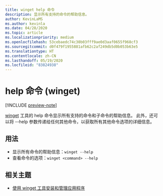 ```yaml
---
title: winget help 命令
description: 显示所有支持的命令的帮助信息。
author: KevinLaMS
ms.author: kevinla
ms.date: 04/28/2020
ms.topic: article
ms.localizationpriority: medium
ms.openlocfilehash: 53cebaedc74c30b03fff9ae0d3aaf0655f968cf3
ms.sourcegitcommit: d0f479f1955881afb62c2af249db5d0b053b63e5
ms.translationtype: HT
ms.contentlocale: zh-CN
ms.lasthandoff: 05/19/2020
ms.locfileid: "83824938"
---
```

# <a name="help-command-winget"></a>help 命令 (winget)

[!INCLUDE [preview-note](../../includes/package-manager-preview.md)]

[winget](index.md) 工具的 help 命令显示所有支持的命令和子命令的帮助信息。 此外，还可以将 --help 参数传递给任何其他命令，以获取所有其他命令选项的详细信息。

## <a name="usage"></a>用法

* 显示所有命令的帮助信息：`winget --help`
* 查看命令的选项：`winget <command> --help`

## <a name="related-topics"></a>相关主题

* [使用 winget 工具安装和管理应用程序](index.md)
